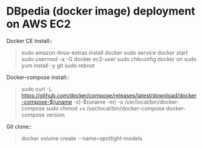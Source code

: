 # DBpedia (docker image) deployment on AWS EC2

Docker CE Install::
 > sudo amazon-linux-extras install docker
 > sudo service docker start
 > sudo usermod -a -G docker ec2-user
 > sudo chkconfig docker on
 > sudo yum install -y git
 > sudo reboot

Docker-compose install::
 > sudo curl -L https://github.com/docker/compose/releases/latest/download/docker-compose-$(uname -s)-$(uname -m) -o /usr/local/bin/docker-compose
 > sudo chmod +x /usr/local/bin/docker-compose
 > docker-compose version

Git clone::
 > 
 > docker volume create --name=spotlight-models

